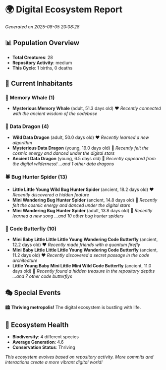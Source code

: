 # 🌍 Digital Ecosystem Report
*Generated on 2025-08-05 20:08:28*

## 📊 Population Overview
- **Total Creatures**: 28
- **Repository Activity**: medium
- **This Cycle**: 1 births, 0 deaths

## 👥 Current Inhabitants

### 🐋 Memory Whale (1)
- **Mysterious Memory Whale** (adult, 51.3 days old) ❤️
  *Recently connected with the ancient wisdom of the codebase*

### 🐉 Data Dragon (4)
- **Wild Data Dragon** (adult, 50.0 days old) ❤️
  *Recently learned a new algorithm*
- **Mysterious Data Dragon** (young, 19.0 days old) 💛
  *Recently felt the cosmic energy and danced under the digital stars*
- **Ancient Data Dragon** (young, 6.5 days old) 💚
  *Recently appeared from the digital wilderness!*
  *...and 1 other data dragons*

### 🕷️ Bug Hunter Spider (13)
- **Little Little Young Wild Bug Hunter Spider** (ancient, 18.2 days old) ❤️
  *Recently discovered a hidden feature*
- **Mini Wandering Bug Hunter Spider** (ancient, 14.8 days old) 💚
  *Recently felt the cosmic energy and danced under the digital stars*
- **Mini Wandering Bug Hunter Spider** (adult, 13.8 days old) 💛
  *Recently learned a new song*
  *...and 10 other bug hunter spiders*

### 🦋 Code Butterfly (10)
- **Mini Baby Little Little Little Young Wandering Code Butterfly** (ancient, 12.2 days old) ❤️
  *Recently made friends with a quantum firefly*
- **Mini Baby Little Little Little Young Wandering Code Butterfly** (ancient, 11.2 days old) ❤️
  *Recently discovered a secret passage in the code architecture*
- **Little Young Baby Mini Little Mini Wild Code Butterfly** (ancient, 11.0 days old) 💛
  *Recently found a hidden treasure in the repository depths*
  *...and 7 other code butterflys*

## 🎭 Special Events

🏙️ **Thriving metropolis!** The digital ecosystem is bustling with life.

## 🔬 Ecosystem Health
- **Biodiversity**: 4 different species
- **Average Generation**: 4.6
- **Conservation Status**: Thriving

*This ecosystem evolves based on repository activity. More commits and interactions create a more vibrant digital world!*